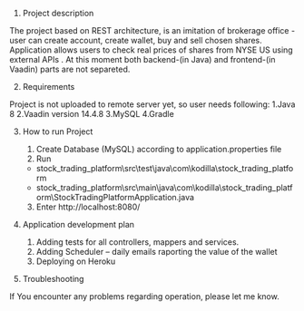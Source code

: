 1. Project description

The project  based on REST architecture, is an imitation of brokerage office  -  user can create account, create wallet, buy and sell chosen shares. 
Application allows users to check real prices of shares from NYSE US using external APIs . 
At this moment both backend-(in Java) and frontend-(in Vaadin) parts are not separeted.


2. Requirements

Project is not uploaded to remote server yet, so user  needs   following:
     1.Java 8 
     2.Vaadin version 14.4.8
     3.MySQL
     4.Gradle


3. How to run Project

     1. Create Database (MySQL) according to application.properties file
     2. Run  
     - stock_trading_platform\src\test\java\com\kodilla\stock_trading_platform
     - stock_trading_platform\src\main\java\com\kodilla\stock_trading_platform\StockTradingPlatformApplication.java
     3. Enter  http://localhost:8080/


4. Application development plan

     1. Adding tests for all controllers, mappers and services.
     2. Adding Scheduler – daily emails raporting the value of the wallet 
     3. Deploying on Heroku 


5. Troubleshooting

If You encounter any problems regarding operation, please let me know.
